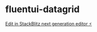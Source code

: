 # fluentui-datagrid

[Edit in StackBlitz next generation editor ⚡️](https://stackblitz.com/~/github.com/izkizk8/fluentui-datagrid)